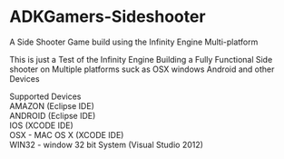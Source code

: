 # ADKGamers-Sideshooter
A Side Shooter Game build using the Infinity Engine Multi-platform  
  
This is just a Test of the Infinity Engine Building a Fully Functional Side shooter on Multiple platforms suck as OSX windows Android and other Devices  

Supported Devices  
AMAZON (Eclipse IDE)  
ANDROID (Eclipse IDE)  
IOS (XCODE IDE)  
OSX - MAC OS X (XCODE IDE)  
WIN32 - window 32 bit System (Visual Studio 2012)